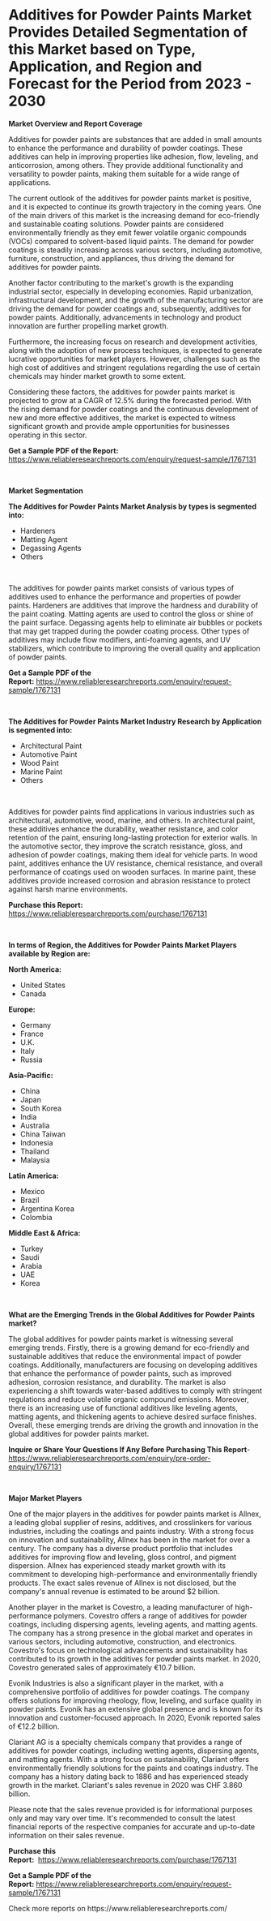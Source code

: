 <p><h1>Additives for Powder Paints Market Provides Detailed Segmentation of this Market based on Type, Application, and Region and Forecast for the Period from 2023 - 2030</h1></p><p><strong>Market Overview and Report Coverage</strong></p>
<p><p>Additives for powder paints are substances that are added in small amounts to enhance the performance and durability of powder coatings. These additives can help in improving properties like adhesion, flow, leveling, and anticorrosion, among others. They provide additional functionality and versatility to powder paints, making them suitable for a wide range of applications.</p><p>The current outlook of the additives for powder paints market is positive, and it is expected to continue its growth trajectory in the coming years. One of the main drivers of this market is the increasing demand for eco-friendly and sustainable coating solutions. Powder paints are considered environmentally friendly as they emit fewer volatile organic compounds (VOCs) compared to solvent-based liquid paints. The demand for powder coatings is steadily increasing across various sectors, including automotive, furniture, construction, and appliances, thus driving the demand for additives for powder paints.</p><p>Another factor contributing to the market's growth is the expanding industrial sector, especially in developing economies. Rapid urbanization, infrastructural development, and the growth of the manufacturing sector are driving the demand for powder coatings and, subsequently, additives for powder paints. Additionally, advancements in technology and product innovation are further propelling market growth.</p><p>Furthermore, the increasing focus on research and development activities, along with the adoption of new process techniques, is expected to generate lucrative opportunities for market players. However, challenges such as the high cost of additives and stringent regulations regarding the use of certain chemicals may hinder market growth to some extent.</p><p>Considering these factors, the additives for powder paints market is projected to grow at a CAGR of 12.5% during the forecasted period. With the rising demand for powder coatings and the continuous development of new and more effective additives, the market is expected to witness significant growth and provide ample opportunities for businesses operating in this sector.</p></p>
<p><strong>Get a Sample PDF of the Report:</strong> <a href="https://www.reliableresearchreports.com/enquiry/request-sample/1767131">https://www.reliableresearchreports.com/enquiry/request-sample/1767131</a></p>
<p>&nbsp;</p>
<p><strong>Market Segmentation</strong></p>
<p><strong>The Additives for Powder Paints Market Analysis by types is segmented into:</strong></p>
<p><ul><li>Hardeners</li><li>Matting Agent</li><li>Degassing Agents</li><li>Others</li></ul></p>
<p>&nbsp;</p>
<p><p>The additives for powder paints market consists of various types of additives used to enhance the performance and properties of powder paints. Hardeners are additives that improve the hardness and durability of the paint coating. Matting agents are used to control the gloss or shine of the paint surface. Degassing agents help to eliminate air bubbles or pockets that may get trapped during the powder coating process. Other types of additives may include flow modifiers, anti-foaming agents, and UV stabilizers, which contribute to improving the overall quality and application of powder paints.</p></p>
<p><strong>Get a Sample PDF of the Report:</strong>&nbsp;<a href="https://www.reliableresearchreports.com/enquiry/request-sample/1767131">https://www.reliableresearchreports.com/enquiry/request-sample/1767131</a></p>
<p>&nbsp;</p>
<p><strong>The Additives for Powder Paints Market Industry Research by Application is segmented into:</strong></p>
<p><ul><li>Architectural Paint</li><li>Automotive Paint</li><li>Wood Paint</li><li>Marine Paint</li><li>Others</li></ul></p>
<p>&nbsp;</p>
<p><p>Additives for powder paints find applications in various industries such as architectural, automotive, wood, marine, and others. In architectural paint, these additives enhance the durability, weather resistance, and color retention of the paint, ensuring long-lasting protection for exterior walls. In the automotive sector, they improve the scratch resistance, gloss, and adhesion of powder coatings, making them ideal for vehicle parts. In wood paint, additives enhance the UV resistance, chemical resistance, and overall performance of coatings used on wooden surfaces. In marine paint, these additives provide increased corrosion and abrasion resistance to protect against harsh marine environments.</p></p>
<p><strong>Purchase this Report:</strong>&nbsp; <a href="https://www.reliableresearchreports.com/purchase/1767131">https://www.reliableresearchreports.com/purchase/1767131</a></p>
<p>&nbsp;</p>
<p><strong>In terms of Region, the Additives for Powder Paints Market Players available by Region are:</strong></p>
<p>
    <p> <strong> North America: </strong>
        <ul>
            <li>United States</li>
            <li>Canada</li>
        </ul>
        </p> 
    <p> <strong> Europe: </strong>
        <ul>
            <li>Germany</li>
            <li>France</li>
            <li>U.K.</li>
            <li>Italy</li>
            <li>Russia</li>
        </ul>
        </p> 
    <p> <strong> Asia-Pacific: </strong>
        <ul>
            <li>China</li>
            <li>Japan</li>
            <li>South Korea</li>
            <li>India</li>
            <li>Australia</li>
            <li>China Taiwan</li>
            <li>Indonesia</li>
            <li>Thailand</li>
            <li>Malaysia</li>
        </ul>
        </p> 
    <p> <strong> Latin America: </strong>
        <ul>
            <li>Mexico</li>
            <li>Brazil</li>
            <li>Argentina Korea</li>
            <li>Colombia</li>
        </ul>
        </p> 
    <p> <strong> Middle East & Africa: </strong>
        <ul>
            <li>Turkey</li>
            <li>Saudi</li>
            <li>Arabia</li>
            <li>UAE</li>
            <li>Korea</li>
        </ul>
    </p>
    </p>
<p>&nbsp;</p>
<p><strong>What are the Emerging Trends in the Global Additives for Powder Paints market?</strong></p>
<p><p>The global additives for powder paints market is witnessing several emerging trends. Firstly, there is a growing demand for eco-friendly and sustainable additives that reduce the environmental impact of powder coatings. Additionally, manufacturers are focusing on developing additives that enhance the performance of powder paints, such as improved adhesion, corrosion resistance, and durability. The market is also experiencing a shift towards water-based additives to comply with stringent regulations and reduce volatile organic compound emissions. Moreover, there is an increasing use of functional additives like leveling agents, matting agents, and thickening agents to achieve desired surface finishes. Overall, these emerging trends are driving the growth and innovation in the global additives for powder paints market.</p></p>
<p><strong>Inquire or Share Your Questions If Any Before Purchasing This Report</strong>- <a href="https://www.reliableresearchreports.com/enquiry/pre-order-enquiry/1767131">https://www.reliableresearchreports.com/enquiry/pre-order-enquiry/1767131</a></p>
<p>&nbsp;</p>
<p><strong>Major Market Players</strong></p>
<p><p>One of the major players in the additives for powder paints market is Allnex, a leading global supplier of resins, additives, and crosslinkers for various industries, including the coatings and paints industry. With a strong focus on innovation and sustainability, Allnex has been in the market for over a century. The company has a diverse product portfolio that includes additives for improving flow and leveling, gloss control, and pigment dispersion. Allnex has experienced steady market growth with its commitment to developing high-performance and environmentally friendly products. The exact sales revenue of Allnex is not disclosed, but the company's annual revenue is estimated to be around $2 billion.</p><p>Another player in the market is Covestro, a leading manufacturer of high-performance polymers. Covestro offers a range of additives for powder coatings, including dispersing agents, leveling agents, and matting agents. The company has a strong presence in the global market and operates in various sectors, including automotive, construction, and electronics. Covestro's focus on technological advancements and sustainability has contributed to its growth in the additives for powder paints market. In 2020, Covestro generated sales of approximately €10.7 billion.</p><p>Evonik Industries is also a significant player in the market, with a comprehensive portfolio of additives for powder coatings. The company offers solutions for improving rheology, flow, leveling, and surface quality in powder paints. Evonik has an extensive global presence and is known for its innovation and customer-focused approach. In 2020, Evonik reported sales of €12.2 billion.</p><p>Clariant AG is a specialty chemicals company that provides a range of additives for powder coatings, including wetting agents, dispersing agents, and matting agents. With a strong focus on sustainability, Clariant offers environmentally friendly solutions for the paints and coatings industry. The company has a history dating back to 1886 and has experienced steady growth in the market. Clariant's sales revenue in 2020 was CHF 3.860 billion.</p><p>Please note that the sales revenue provided is for informational purposes only and may vary over time. It's recommended to consult the latest financial reports of the respective companies for accurate and up-to-date information on their sales revenue.</p></p>
<p><strong>Purchase this Report:</strong>&nbsp;&nbsp;<a href="https://www.reliableresearchreports.com/purchase/1767131">https://www.reliableresearchreports.com/purchase/1767131</a></p>
<p></p>
<p><strong>Get a Sample PDF of the Report:</strong>&nbsp;<a href="https://www.reliableresearchreports.com/enquiry/request-sample/1767131">https://www.reliableresearchreports.com/enquiry/request-sample/1767131</a></p>
<p>Check more reports on https://www.reliableresearchreports.com/</p>